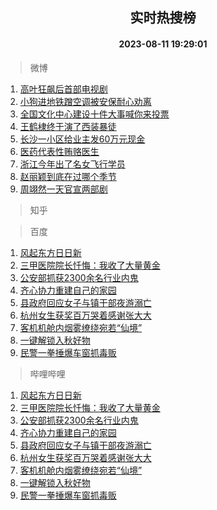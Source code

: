 <div align="center"><h2>实时热搜榜</h2><h4>2023-08-11 19:29:01</h4></div>

> 微博  

1. [高叶狂飙后首部电视剧](https://s.weibo.com/weibo?q=%23%E9%AB%98%E5%8F%B6%E7%8B%82%E9%A3%99%E5%90%8E%E9%A6%96%E9%83%A8%E7%94%B5%E8%A7%86%E5%89%A7%23&t=31&band_rank=1&Refer=top)<br />
2. [小狗进地铁蹭空调被安保耐心劝离](https://s.weibo.com/weibo?q=%23%E5%B0%8F%E7%8B%97%E8%BF%9B%E5%9C%B0%E9%93%81%E8%B9%AD%E7%A9%BA%E8%B0%83%E8%A2%AB%E5%AE%89%E4%BF%9D%E8%80%90%E5%BF%83%E5%8A%9D%E7%A6%BB%23&t=31&band_rank=2&Refer=top)<br />
3. [全国文化中心建设十件大事喊你来投票](https://s.weibo.com/weibo?q=%23%E5%85%A8%E5%9B%BD%E6%96%87%E5%8C%96%E4%B8%AD%E5%BF%83%E5%BB%BA%E8%AE%BE%E5%8D%81%E4%BB%B6%E5%A4%A7%E4%BA%8B%E5%96%8A%E4%BD%A0%E6%9D%A5%E6%8A%95%E7%A5%A8%23&t=31&band_rank=3&Refer=top)<br />
4. [王鹤棣终于演了西装暴徒](https://s.weibo.com/weibo?q=%23%E7%8E%8B%E9%B9%A4%E6%A3%A3%E7%BB%88%E4%BA%8E%E6%BC%94%E4%BA%86%E8%A5%BF%E8%A3%85%E6%9A%B4%E5%BE%92%23&t=31&band_rank=4&Refer=top)<br />
5. [长沙一小区给业主发60万元现金](https://s.weibo.com/weibo?q=%23%E9%95%BF%E6%B2%99%E4%B8%80%E5%B0%8F%E5%8C%BA%E7%BB%99%E4%B8%9A%E4%B8%BB%E5%8F%9160%E4%B8%87%E5%85%83%E7%8E%B0%E9%87%91%23&t=31&band_rank=5&Refer=top)<br />
6. [医药代表性贿赂医生](https://s.weibo.com/weibo?q=%23%E5%8C%BB%E8%8D%AF%E4%BB%A3%E8%A1%A8%E6%80%A7%E8%B4%BF%E8%B5%82%E5%8C%BB%E7%94%9F%23&t=31&band_rank=6&Refer=top)<br />
7. [浙江今年出了名女飞行学员](https://s.weibo.com/weibo?q=%23%E6%B5%99%E6%B1%9F%E4%BB%8A%E5%B9%B4%E5%87%BA%E4%BA%86%E5%90%8D%E5%A5%B3%E9%A3%9E%E8%A1%8C%E5%AD%A6%E5%91%98%23&t=31&band_rank=7&Refer=top)<br />
8. [赵丽颖到底在过哪个季节](https://s.weibo.com/weibo?q=%23%E8%B5%B5%E4%B8%BD%E9%A2%96%E5%88%B0%E5%BA%95%E5%9C%A8%E8%BF%87%E5%93%AA%E4%B8%AA%E5%AD%A3%E8%8A%82%23&t=31&band_rank=8&Refer=top)<br />
9. [周翊然一天官宣两部剧](https://s.weibo.com/weibo?q=%23%E5%91%A8%E7%BF%8A%E7%84%B6%E4%B8%80%E5%A4%A9%E5%AE%98%E5%AE%A3%E4%B8%A4%E9%83%A8%E5%89%A7%23&t=31&band_rank=9&Refer=top)<br />

> 知乎  


> 百度  

1. [风起东方日日新](https://www.baidu.com/s?wd=%E9%A3%8E%E8%B5%B7%E4%B8%9C%E6%96%B9%E6%97%A5%E6%97%A5%E6%96%B0&sa=fyb_news&rsv_dl=fyb_news)<br />
2. [三甲医院院长忏悔：我收了大量黄金](https://www.baidu.com/s?wd=%E4%B8%89%E7%94%B2%E5%8C%BB%E9%99%A2%E9%99%A2%E9%95%BF%E5%BF%8F%E6%82%94%EF%BC%9A%E6%88%91%E6%94%B6%E4%BA%86%E5%A4%A7%E9%87%8F%E9%BB%84%E9%87%91&sa=fyb_news&rsv_dl=fyb_news)<br />
3. [公安部抓获2300余名行业内鬼](https://www.baidu.com/s?wd=%E5%85%AC%E5%AE%89%E9%83%A8%E6%8A%93%E8%8E%B72300%E4%BD%99%E5%90%8D%E8%A1%8C%E4%B8%9A%E5%86%85%E9%AC%BC&sa=fyb_news&rsv_dl=fyb_news)<br />
4. [齐心协力重建自己的家园](https://www.baidu.com/s?wd=%E9%BD%90%E5%BF%83%E5%8D%8F%E5%8A%9B%E9%87%8D%E5%BB%BA%E8%87%AA%E5%B7%B1%E7%9A%84%E5%AE%B6%E5%9B%AD&sa=fyb_news&rsv_dl=fyb_news)<br />
5. [县政府回应女子与镇干部夜游溺亡](https://www.baidu.com/s?wd=%E5%8E%BF%E6%94%BF%E5%BA%9C%E5%9B%9E%E5%BA%94%E5%A5%B3%E5%AD%90%E4%B8%8E%E9%95%87%E5%B9%B2%E9%83%A8%E5%A4%9C%E6%B8%B8%E6%BA%BA%E4%BA%A1&sa=fyb_news&rsv_dl=fyb_news)<br />
6. [杭州女生获奖百万哭着感谢张大大](https://www.baidu.com/s?wd=%E6%9D%AD%E5%B7%9E%E5%A5%B3%E7%94%9F%E8%8E%B7%E5%A5%96%E7%99%BE%E4%B8%87%E5%93%AD%E7%9D%80%E6%84%9F%E8%B0%A2%E5%BC%A0%E5%A4%A7%E5%A4%A7&sa=fyb_news&rsv_dl=fyb_news)<br />
7. [客机机舱内烟雾缭绕宛若“仙境”](https://www.baidu.com/s?wd=%E5%AE%A2%E6%9C%BA%E6%9C%BA%E8%88%B1%E5%86%85%E7%83%9F%E9%9B%BE%E7%BC%AD%E7%BB%95%E5%AE%9B%E8%8B%A5%E2%80%9C%E4%BB%99%E5%A2%83%E2%80%9D&sa=fyb_news&rsv_dl=fyb_news)<br />
8. [一键解锁入秋好物](https://www.baidu.com/s?wd=%E4%B8%80%E9%94%AE%E8%A7%A3%E9%94%81%E5%85%A5%E7%A7%8B%E5%A5%BD%E7%89%A9&sa=fyb_news&rsv_dl=fyb_news)<br />
9. [民警一拳捶爆车窗抓毒贩](https://www.baidu.com/s?wd=%E6%B0%91%E8%AD%A6%E4%B8%80%E6%8B%B3%E6%8D%B6%E7%88%86%E8%BD%A6%E7%AA%97%E6%8A%93%E6%AF%92%E8%B4%A9&sa=fyb_news&rsv_dl=fyb_news)<br />

> 哔哩哔哩  

1. [风起东方日日新](https://www.baidu.com/s?wd=%E9%A3%8E%E8%B5%B7%E4%B8%9C%E6%96%B9%E6%97%A5%E6%97%A5%E6%96%B0&sa=fyb_news&rsv_dl=fyb_news)<br />
2. [三甲医院院长忏悔：我收了大量黄金](https://www.baidu.com/s?wd=%E4%B8%89%E7%94%B2%E5%8C%BB%E9%99%A2%E9%99%A2%E9%95%BF%E5%BF%8F%E6%82%94%EF%BC%9A%E6%88%91%E6%94%B6%E4%BA%86%E5%A4%A7%E9%87%8F%E9%BB%84%E9%87%91&sa=fyb_news&rsv_dl=fyb_news)<br />
3. [公安部抓获2300余名行业内鬼](https://www.baidu.com/s?wd=%E5%85%AC%E5%AE%89%E9%83%A8%E6%8A%93%E8%8E%B72300%E4%BD%99%E5%90%8D%E8%A1%8C%E4%B8%9A%E5%86%85%E9%AC%BC&sa=fyb_news&rsv_dl=fyb_news)<br />
4. [齐心协力重建自己的家园](https://www.baidu.com/s?wd=%E9%BD%90%E5%BF%83%E5%8D%8F%E5%8A%9B%E9%87%8D%E5%BB%BA%E8%87%AA%E5%B7%B1%E7%9A%84%E5%AE%B6%E5%9B%AD&sa=fyb_news&rsv_dl=fyb_news)<br />
5. [县政府回应女子与镇干部夜游溺亡](https://www.baidu.com/s?wd=%E5%8E%BF%E6%94%BF%E5%BA%9C%E5%9B%9E%E5%BA%94%E5%A5%B3%E5%AD%90%E4%B8%8E%E9%95%87%E5%B9%B2%E9%83%A8%E5%A4%9C%E6%B8%B8%E6%BA%BA%E4%BA%A1&sa=fyb_news&rsv_dl=fyb_news)<br />
6. [杭州女生获奖百万哭着感谢张大大](https://www.baidu.com/s?wd=%E6%9D%AD%E5%B7%9E%E5%A5%B3%E7%94%9F%E8%8E%B7%E5%A5%96%E7%99%BE%E4%B8%87%E5%93%AD%E7%9D%80%E6%84%9F%E8%B0%A2%E5%BC%A0%E5%A4%A7%E5%A4%A7&sa=fyb_news&rsv_dl=fyb_news)<br />
7. [客机机舱内烟雾缭绕宛若“仙境”](https://www.baidu.com/s?wd=%E5%AE%A2%E6%9C%BA%E6%9C%BA%E8%88%B1%E5%86%85%E7%83%9F%E9%9B%BE%E7%BC%AD%E7%BB%95%E5%AE%9B%E8%8B%A5%E2%80%9C%E4%BB%99%E5%A2%83%E2%80%9D&sa=fyb_news&rsv_dl=fyb_news)<br />
8. [一键解锁入秋好物](https://www.baidu.com/s?wd=%E4%B8%80%E9%94%AE%E8%A7%A3%E9%94%81%E5%85%A5%E7%A7%8B%E5%A5%BD%E7%89%A9&sa=fyb_news&rsv_dl=fyb_news)<br />
9. [民警一拳捶爆车窗抓毒贩](https://www.baidu.com/s?wd=%E6%B0%91%E8%AD%A6%E4%B8%80%E6%8B%B3%E6%8D%B6%E7%88%86%E8%BD%A6%E7%AA%97%E6%8A%93%E6%AF%92%E8%B4%A9&sa=fyb_news&rsv_dl=fyb_news)<br />

